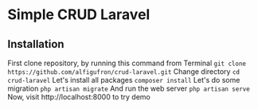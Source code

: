# Simple CRUD Laravel

## Installation

First clone repository, by running this command from Terminal
` git clone https://github.com/alfigufron/crud-laravel.git `
Change directory
` cd crud-laravel `
Let's install all packages
` composer install `
Let's do some migration
` php artisan migrate `
And run the web server
` php artisan serve `
Now, visit http://localhost:8000 to try demo
